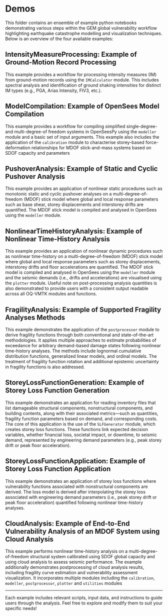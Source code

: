 # Demos

This folder contains an ensemble of example python notebooks demonstrating various steps within the GEM global vulnerability workflow highlighting earthquake catastrophe modelling and visualization techniques. Below is an overview of the four available examples:

## IntensityMeasureProcessing:  Example of Ground-Motion Record Processing
This example provides a workflow for processing intensity measures (IM) from ground-motion records using the `IMCalculator` module. This includes  spectral analysis and identification of ground shaking intensities for distinct IM types (e.g., PGA, Arias Intensity, FIV3, etc.).

## ModelCompilation: Example of OpenSees Model Compilation
This example provides a workflow for compiling simplified single-degree- and multi-degree-of freedom systems in OpenSeesPy using the `modeller` module and a basic set of input arguments. This example also includes the application of the `calibration` module to characterise storey-based force-deformation relationships for MDOF stick-and-mass systems based on SDOF capacity and parameters

## PushoverAnalysis: Example of Static and Cyclic Pushover Analysis
This example provides an application of nonlinear static procedures such as monotonic static and cyclic pushover analyses on a multi-degree-of-freedom (MDOF) stick model where global and local response parameters such as base shear, storey displacements and interstorey drifts are quantified.
The MDOF stick model is compiled and analysed in OpenSees using the `modeller` module.

## NonlinearTimeHistoryAnalysis: Example of Nonlinear Time-History Analysis
This example provides an application of nonlinear dynamic procedures such as nonlinear time-history on a multi-degree-of-freedom (MDOF) stick model where global and local response parameters such as storey displacements, interstorey drifts and floor accelerations are quantified.
The MDOF stick model is compiled and analysed in OpenSees using the `modeller` module and the seismic demands (i.e., drifts and accelerations) are visualised using the `plotter` module. Useful note on post-processing analysis quantities is also demonstrated to provide users with a consistent output readable across all OQ-VMTK modules and functions.

## FragilityAnalysis: Example of Supported Fragility Analyses Methods
This example demonstrates the application of the `postprocessor` module to derive fragility functions through both conventional and state-of-the-art methodologies. It applies multiple approaches to estimate probabilities of exceedance for arbitrary demand-based damage states following nonlinear time-history analyses. The methods include lognormal cumulative distribution functions, generalized linear models, and ordinal models. The treatment of fragility function rotation and additional epistemic uncertainty in fragility functions is also addressed.

## StoreyLossFunctionGeneration: Example of Storey Loss Function Generation
This example demonstrates an application for reading inventory files that list damageable structural components, nonstructural components, and building contents, along with their associated metrics—such as quantities, fragility function parameters based on demand, and corresponding costs. The core of this application is the use of the `SLFGenerator` module, which creates storey loss functions. These functions link expected decision variables, whether financial loss, societal impact, or downtime, to seismic demand, represented by engineering demand parameters (e.g., peak storey drift or peak floor acceleration).

## StoreyLossFunctionApplication: Example of Storey Loss Function Application
This example demonstrates an application of storey loss functions where vulnerability functions associated with nonstructural components are derived. The loss model is derived after interpolating the storey loss associated with engineering demand parameters (i.e., peak storey drift or peak floor acceleration) quantified following nonlinear time-history analyses.

## CloudAnalysis: Example of End-to-End Vulnerability Analysis of an MDOF System using Cloud Analysis
This example performs nonlinear time-history analysis on a multi-degree-of-freedom structural system calibrated using SDOF global capacity and using cloud analysis to assess seismic performance. The example additionally demonstrates postprocessing of cloud analysis results, including fragility curve estimation and vulnerability assessment visualization. It incorporates multiple modules including the `calibration`, `modeller`, `postprocessor`, `plotter` and `utilities` modules

---

Each example includes relevant scripts, input data, and instructions to guide users through the analysis. Feel free to explore and modify them to suit your specific needs!
